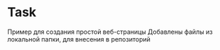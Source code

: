 # Task
Пример для создания простой веб-страницы
Добавлены файлы из локальной папки, для внесения в репозиторий

